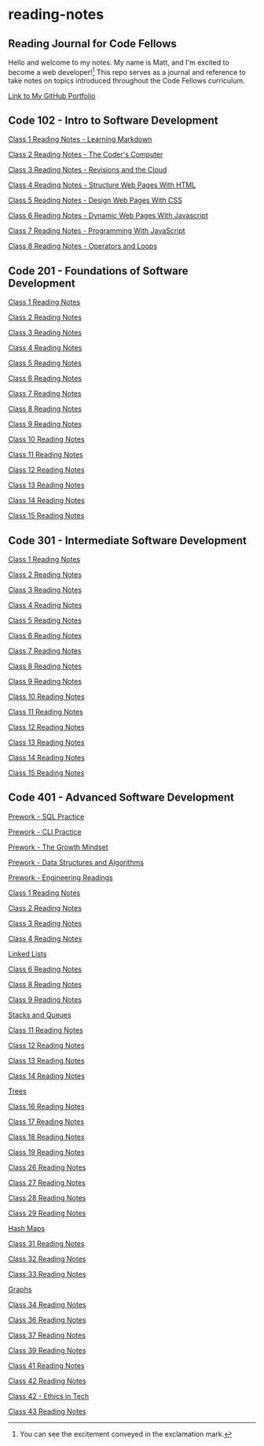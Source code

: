 # reading-notes

## Reading Journal for Code Fellows

Hello and welcome to my notes. My name is Matt, and I'm excited to become a web developer![^1] This repo serves as a journal and reference to take notes on topics introduced throughout the Code Fellows curriculum.

[Link to My GitHub Portfolio](https://github.com/matthew-c-austin)

## Code 102 - Intro to Software Development

[Class 1 Reading Notes - Learning Markdown](/102/Read-01-Learning-Markdown.md)

[Class 2 Reading Notes - The Coder's Computer](/102/Read-02-The-Coders-Computer.md)

[Class 3 Reading Notes - Revisions and the Cloud](/102/Read-03-Revisions-and-the-Cloud.md)

[Class 4 Reading Notes - Structure Web Pages With HTML](/102/Read-04-Structure-Web-Pages-HTML.md)

[Class 5 Reading Notes - Design Web Pages With CSS](102/Read-05-Design-web-pages-with-CSS.md)

[Class 6 Reading Notes - Dynamic Web Pages With Javascript](/102/Read-06-Dynamic-web-pages-with-JavaScript.md)

[Class 7 Reading Notes - Programming With JavaScript](102/Read-07-Programming-with-JavaScript.md)

[Class 8 Reading Notes - Operators and Loops](102/Read-08-Operators-and-Loops.md)

## Code 201 - Foundations of Software Development

[Class 1 Reading Notes](201/class-01.md)

[Class 2 Reading Notes](201/class-02.md)

[Class 3 Reading Notes](201/class-03.md)

[Class 4 Reading Notes](201/class-04.md)

[Class 5 Reading Notes](201/class-05.md)

[Class 6 Reading Notes](201/class-06.md)

[Class 7 Reading Notes](201/class-07.md)

[Class 8 Reading Notes](201/class-08.md)

[Class 9 Reading Notes](201/class-09.md)

[Class 10 Reading Notes](201/class-10.md)

[Class 11 Reading Notes](201/class-11.md)

[Class 12 Reading Notes](201/class-12.md)

[Class 13 Reading Notes](201/class-13.md)

[Class 14 Reading Notes](201/class-14.md)

[Class 15 Reading Notes](201/class-15.md)

## Code 301 - Intermediate Software Development

[Class 1 Reading Notes](301/class-01.md)

[Class 2 Reading Notes](301/class-02.md)

[Class 3 Reading Notes](301/class-03.md)

[Class 4 Reading Notes](301/class-04.md)

[Class 5 Reading Notes](301/class-05.md)

[Class 6 Reading Notes](301/class-06.md)

[Class 7 Reading Notes](301/class-07.md)

[Class 8 Reading Notes](301/class-08.md)

[Class 9 Reading Notes](301/class-09.md)

[Class 10 Reading Notes](301/class-10.md)

[Class 11 Reading Notes](301/class-11.md)

[Class 12 Reading Notes](301/class-12.md)

[Class 13 Reading Notes](301/class-13.md)

[Class 14 Reading Notes](301/class-14.md)

[Class 15 Reading Notes](301/class-15.md)

## Code 401 - Advanced Software Development

[Prework - SQL Practice](401/prework-sql.md)

[Prework - CLI Practice](401/prework-cli.md)

[Prework - The Growth Mindset](401/prework-growth-mindset.md)

[Prework - Data Structures and Algorithms](401/prework-dsa.md)

[Prework - Engineering Readings](401/prework-engineering-readings.md)

[Class 1 Reading Notes](401/class-01.md)

[Class 2 Reading Notes](401/class-02.md)

[Class 3 Reading Notes](401/class-03.md)

[Class 4 Reading Notes](401/class-04.md)

[Linked Lists](401/class-05.md)

[Class 6 Reading Notes](401/class-06.md)

[Class 8 Reading Notes](401/class-08.md)

[Class 9 Reading Notes](401/class-09.md)

[Stacks and Queues](401/class-10.md)

[Class 11 Reading Notes](401/class-11.md)

[Class 12 Reading Notes](401/class-12.md)

[Class 13 Reading Notes](401/class-13.md)

[Class 14 Reading Notes](401/class-14.md)

[Trees](401/class-15.md)

[Class 16 Reading Notes](401/class-16.md)

[Class 17 Reading Notes](401/class-17.md)

[Class 18 Reading Notes](401/class-18.md)

[Class 19 Reading Notes](401/class-19.md)

[Class 26 Reading Notes](401/class-26.md)

[Class 27 Reading Notes](401/class-27.md)

[Class 28 Reading Notes](401/class-28.md)

[Class 29 Reading Notes](401/class-29.md)

[Hash Maps](401/class-30.md)

[Class 31 Reading Notes]()

[Class 32 Reading Notes]()

[Class 33 Reading Notes]()

[Graphs]()

[Class 34 Reading Notes]()

[Class 36 Reading Notes]()

[Class 37 Reading Notes]()

[Class 39 Reading Notes]()

[Class 41 Reading Notes]()

[Class 42 Reading Notes]()

[Class 42 - Ethics in Tech]()

[Class 43 Reading Notes]()

[^1]: You can see the excitement conveyed in the exclamation mark.
